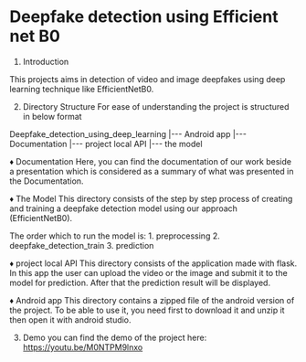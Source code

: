 # Deepfake detection using Efficient net B0

1. Introduction

This projects aims in detection of video and image deepfakes using deep learning technique like EfficientNetB0.


2. Directory Structure
For ease of understanding the project is structured in below format

Deepfake_detection_using_deep_learning
    |--- Android app
    |--- Documentation
    |--- project local API
    |--- the model
    
♦ Documentation
Here, you can find the documentation of our work beside a presentation which is considered as a summary of what was presented in the Documentation.


♦ The Model 
This directory consists of the step by step process of creating and training a deepfake detection model using our approach (EfficientNetB0).

The order which to run the model is:
    1. preprocessing
    2. deepfake_detection_train
    3. prediction
    

♦ project local API
This directory consists of the application made with flask. In this app the user can upload the video or the image and submit it to the model for prediction. After that the prediction result will be displayed. 


♦ Android app
This directory contains a zipped file of the android version of the project. 
To be able to use it, you need first to download it and unzip it then open it with android studio.


3. Demo
you can find the demo of the project here:
https://youtu.be/M0NTPM9lnxo

